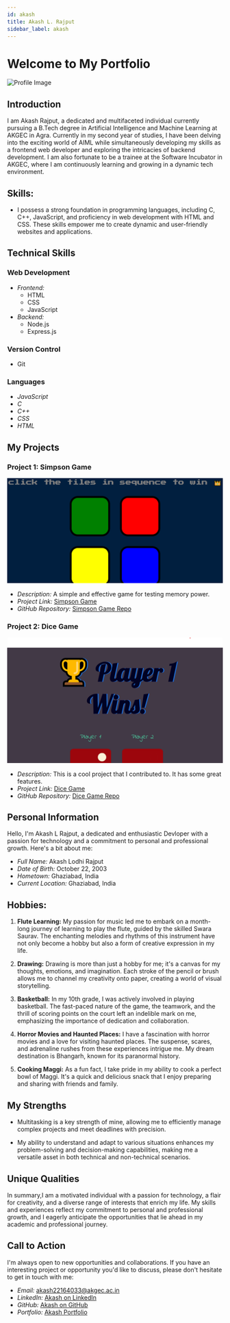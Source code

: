 ```yaml
---
id: akash
title: Akash L. Rajput
sidebar_label: akash
---
```

# Welcome to My Portfolio

![Profile Image](../static/img/akash.avif)

## Introduction

I am Akash Rajput, a dedicated and multifaceted individual currently pursuing a B.Tech degree in Artificial Intelligence and Machine Learning at AKGEC in Agra. 
Currently in my second year of studies, I have been delving into the exciting world of AIML while simultaneously developing my skills as a frontend web developer and exploring the intricacies of backend development. 
I am also fortunate to be a trainee at the Software Incubator in AKGEC, where I am continuously learning and growing in a dynamic tech environment.
## Skills:
- I possess a strong foundation in programming languages, including C, C++, JavaScript, and proficiency in web development with HTML and CSS. 
These skills empower me to create dynamic and user-friendly websites and applications.
## Technical Skills

### Web Development

- *Frontend:*
  - HTML
  - CSS
  - JavaScript
- *Backend:*
  - Node.js
  - Express.js

### Version Control

- Git
### Languages

- *JavaScript*
- *C*
- *C++*
- *CSS*
- *HTML*
## My Projects
### Project 1: Simpson Game

![Project 1](../static/img/simpsonGame.png)

- *Description:* A simple and effective game for testing memory power.
- *Project Link:* [Simpson Game](https://github.com/akash85246/simson-game)
- *GitHub Repository:* [Simpson Game Repo](https://akash85246.github.io/simson-game/)
### Project 2: Dice Game

![Project 2](../static/img/diceGame.png)

- *Description:* This is a cool project that I contributed to. It has some great features.
- *Project Link:* [Dice Game](https://akash85246.github.io/Dice-game/)
- *GitHub Repository:* [Dice Game Repo](https://github.com/akash85246/Dice-game)



## Personal Information

Hello, I'm Akash L Rajput, a dedicated and enthusiastic Devloper with a passion for technology and a commitment to personal and professional growth. Here's a bit about me:

- *Full Name:* Akash Lodhi Rajput
- *Date of Birth:* October 22, 2003
- *Hometown:* Ghaziabad, India
- *Current Location:* Ghaziabad, India
## Hobbies:
1. **Flute Learning:** 
My passion for music led me to embark on a month-long journey of learning to play the flute, guided by the skilled Swara Saurav. 
The enchanting melodies and rhythms of this instrument have not only become a hobby but also a form of creative expression in my life.

2. **Drawing:**
 Drawing is more than just a hobby for me; it's a canvas for my thoughts, emotions, and imagination. 
Each stroke of the pencil or brush allows me to channel my creativity onto paper, creating a world of visual storytelling.

3. **Basketball:** In my 10th grade, I was actively involved in playing basketball. 
The fast-paced nature of the game, the teamwork, and the thrill of scoring points on the court left an indelible mark on me, emphasizing the importance of dedication and collaboration.

4. **Horror Movies and Haunted Places:** 
I have a fascination with horror movies and a love for visiting haunted places. 
The suspense, scares, and adrenaline rushes from these experiences intrigue me. 
My dream destination is Bhangarh, known for its paranormal history.

5. **Cooking Maggi:**
 As a fun fact, I take pride in my ability to cook a perfect bowl of Maggi. 
It's a quick and delicious snack that I enjoy preparing and sharing with friends and family.

## My Strengths
- Multitasking is a key strength of mine, allowing me to efficiently manage complex projects and meet deadlines with precision.

- My ability to understand and adapt to various situations enhances my problem-solving and decision-making capabilities, making me a versatile asset in both technical and non-technical scenarios.
## Unique Qualities
 In summary,I am a motivated individual with a passion for technology, a flair for creativity, and a diverse range of interests that enrich my life. 
 My skills and experiences reflect my commitment to personal and professional growth, and I eagerly anticipate the opportunities that lie ahead in my academic and professional journey.
 ## Call to Action

I'm always open to new opportunities and collaborations. If you have an interesting project or opportunity you'd like to discuss, please don't hesitate to get in touch with me:

- *Email:* akash22164033@akgec.ac.in
- *LinkedIn:* [Akash on LinkedIn](https://www.linkedin.com/in/akash-l-rajput-848b0327a/)
- *GitHub:* [Akash on GitHub](https://github.com/akash85246)
- *Portfolio:* [Akash Portfolio](https://github.com/akash85246/my_portfolio.git)
